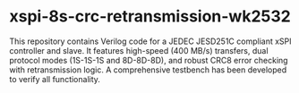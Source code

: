 # xspi-8s-crc-retransmission-wk2532
This repository contains Verilog code for a JEDEC JESD251C compliant xSPI controller and slave. It features high-speed (400 MB/s) transfers, dual protocol modes (1S-1S-1S and 8D-8D-8D), and robust CRC8 error checking with retransmission logic. A comprehensive testbench has been developed to verify all functionality.
